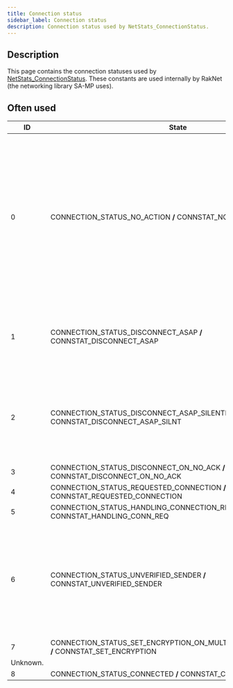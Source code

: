 ```yaml
---
title: Connection status
sidebar_label: Connection status
description: Connection status used by NetStats_ConnectionStatus.
---
```


## Description

This page contains the connection statuses used by [NetStats_ConnectionStatus](../functions/NetStats_ConnectionStatus). These constants are used internally by RakNet (the networking library SA-MP uses).

## Often used

| ID       | State                                                                                     | Meaning                                                                                                                                                                                                                                                                                                                                                                                                                                                                                                                                                                                                                                                  |
| -------- | ----------------------------------------------------------------------------------------- | -------------------------------------------------------------------------------------------------------------------------------------------------------------------------------------------------------------------------------------------------------------------------------------------------------------------------------------------------------------------------------------------------------------------------------------------------------------------------------------------------------------------------------------------------------------------------------------------------------------------------------------------------------- |
| 0        | CONNECTION_STATUS_NO_ACTION **/** CONNSTAT_NO_ACTION                                      | Whenever a packet has to be sent to the client, it will be processed by a separate thread. As this thread is sending a packet, it is possible for the server to say... receive a disconnection packet, which may get processed in the meantime. This would result in data racing (and thus the behavior is undefined). To solve this problem, the connection state will change to CONNECTION_STATUS_NO_ACTION, and any changes to the player ID will not occur until the update thread has given the main thread the "green light". Now, as a server developer, this connection state is not really relevant to you, so you probably won't ever need it. |
| 1        | CONNECTION_STATUS_DISCONNECT_ASAP **/** CONNSTAT_DISCONNECT_ASAP                          | The client is to be disconnected as soon as possible. It is possible for NetStats_ConnectionStatus to return this value during the disconnect process, specifically when a player is not yet "truely" disconnected, yet [OnPlayerDisconnect](../callbacks/OnPlayerDisconnect) may have fired already for this player.                                                                                                                                                                                                                                                                                                                                    |
| 2        | CONNECTION_STATUS_DISCONNECT_ASAP_SILENTLY **/** CONNSTAT_DISCONNECT_ASAP_SILNT           | The client is to be disconnected as soon as possible, but without sending the ID_DISCONNECTION_NOTIFICATION packet to the client. SA-MP sends this in several cases (however SA-MP itself most likely doesn't, RakNet definitely does), for example when the server password is entered incorrectly.                                                                                                                                                                                                                                                                                                                                                     |
| 3        | CONNECTION_STATUS_DISCONNECT_ON_NO_ACK **/** CONNSTAT_DISCONNECT_ON_NO_ACK                | Unknown.                                                                                                                                                                                                                                                                                                                                                                                                                                                                                                                                                                                                                                                 |
| 4        | CONNECTION_STATUS_REQUESTED_CONNECTION **/** CONNSTAT_REQUESTED_CONNECTION                | The client has requested a connection with the server.                                                                                                                                                                                                                                                                                                                                                                                                                                                                                                                                                                                                   |
| 5        | CONNECTION_STATUS_HANDLING_CONNECTION_REQUEST **/** CONNSTAT_HANDLING_CONN_REQ            | The server is currently handling the connection request.                                                                                                                                                                                                                                                                                                                                                                                                                                                                                                                                                                                                 |
| 6        | CONNECTION_STATUS_UNVERIFIED_SENDER **/** CONNSTAT_UNVERIFIED_SENDER                      | Initially, incoming connection requests appear to use UNVERIFIED_SENDER. While the client-server connection is in this state, only ID_CONNECTION_REQUEST packets are read. The server will automatically close the connection and add the client IP to a temporary blacklist if anything else is sent. Whether or not it is possible for [NetStats_ConnectionStatus](../functions/NetStats_ConnectionStatus) to return this status is doubtful.                                                                                                                                                                                                          |
| 7        | CONNECTION_STATUS_SET_ENCRYPTION_ON_MULTIPLE_16_BYTE_PACKET **/** CONNSTAT_SET_ENCRYPTION |
| Unknown. |
| 8        | CONNECTION_STATUS_CONNECTED **/** CONNSTAT_CONNECTED                                      | The client is connected to the server.                                                                                                                                                                                                                                                                                                                                                                                                                                                                                                                                                                                                                   |
